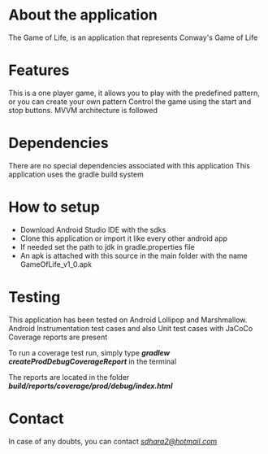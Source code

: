 # About the application #
The Game of Life, is an application that represents Conway's Game of Life

# Features #
This is a one player game, it allows you to play with the predefined pattern, or you can create your own pattern
Control the game using the start and stop buttons.
MVVM architecture is followed

# Dependencies #
There are no special dependencies associated with this application
This application uses the gradle build system

# How to setup #
- Download Android Studio IDE with the sdks
- Clone this application or import it like every other android app
- If needed set the path to jdk in gradle.properties file
- An apk is attached with this source in the main folder with the name GameOfLife_v1_0.apk

# Testing #
This application has been tested on Android Lollipop and Marshmallow.
Android Instrumentation test cases and also Unit test cases with JaCoCo Coverage reports are present

To run a coverage test run, simply type ***gradlew createProdDebugCoverageReport*** in the terminal

The reports are located in the folder ***build/reports/coverage/prod/debug/index.html***

# Contact #
In case of any doubts, you can contact *sdhara2@hotmail.com*